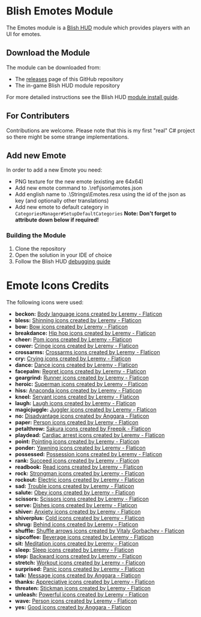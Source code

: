 # Blish Emotes Module

The Emotes module is a [Blish HUD](https://blishhud.com/) module which provides players with an UI for emotes.

## Download the Module
The module can be downloaded from:
- The [releases](https://github.com/f3l1x98/blish-emotes/releases) page of this GitHub repository
- The in-game Blish HUD module repository

For more detailed instructions see the Blish HUD [module install guide](https://blishhud.com/docs/user/installing-modules).

## For Contributers
Contributions are welcome. Please note that this is my first "real" C# project so there might be some strange implementations.

## Add new Emote
In order to add a new Emote you need:
- PNG texture for the new emote (existing are 64x64)
- Add new emote command to .\ref\json\emotes.json
- Add english name to .\Strings\Emotes.resx using the id of the json as key (and optionally other translations)
- Add new emote to default category in `CategoriesManager#SetupDefaultCategories`
**Note: Don't forget to attribute down below if required!**

### Building the Module
1. Clone the repository
2. Open the solution in your IDE of choice
3. Follow the Blish HUD [debugging guide](https://blishhud.com/docs/modules/overview/debugging)

# Emote Icons Credits
The following icons were used:
- **beckon:** <a href="https://www.flaticon.com/free-icons/body-language" title="body language icons">Body language icons created by Leremy - Flaticon</a>
- **bless:** <a href="https://www.flaticon.com/free-icons/shinning" title="shinning icons">Shinning icons created by Leremy - Flaticon</a>
- **bow:** <a href="https://www.flaticon.com/free-icons/bow" title="bow icons">Bow icons created by Leremy - Flaticon</a>
- **breakdance:** <a href="https://www.flaticon.com/free-icons/hip-hop" title="hip hop icons">Hip hop icons created by Leremy - Flaticon</a>
- **cheer:** <a href="https://www.flaticon.com/free-icons/pom" title="pom icons">Pom icons created by Leremy - Flaticon</a>
- **cower:** <a href="https://www.flaticon.com/free-icons/cringe" title="cringe icons">Cringe icons created by Leremy - Flaticon</a>
- **crossarms:** <a href="https://www.flaticon.com/free-icons/crossarms" title="crossarms icons">Crossarms icons created by Leremy - Flaticon</a>
- **cry:** <a href="https://www.flaticon.com/free-icons/crying" title="crying icons">Crying icons created by Leremy - Flaticon</a>
- **dance:** <a href="https://www.flaticon.com/free-icons/dance" title="dance icons">Dance icons created by Leremy - Flaticon</a>
- **facepalm:** <a href="https://www.flaticon.com/free-icons/regret" title="regret icons">Regret icons created by Leremy - Flaticon</a>
- **geargrind:** <a href="https://www.flaticon.com/free-icons/runner" title="runner icons">Runner icons created by Leremy - Flaticon</a>
- **heroic:** <a href="https://www.flaticon.com/free-icons/superman" title="superman icons">Superman icons created by Leremy - Flaticon</a>
- **hiss:** <a href="https://www.flaticon.com/free-icons/anaconda" title="anaconda icons">Anaconda icons created by Leremy - Flaticon</a>
- **kneel:** <a href="https://www.flaticon.com/free-icons/servant" title="servant icons">Servant icons created by Leremy - Flaticon</a>
- **laugh:** <a href="https://www.flaticon.com/free-icons/laugh" title="laugh icons">Laugh icons created by Leremy - Flaticon</a>
- **magicjuggle:** <a href="https://www.flaticon.com/free-icons/juggler" title="juggler icons">Juggler icons created by Leremy - Flaticon</a>
- **no:** <a href="https://www.flaticon.com/free-icons/disadvantage" title="disadvantage icons">Disadvantage icons created by Anggara - Flaticon</a>
- **paper:** <a href="https://www.flaticon.com/free-icons/person" title="person icons">Person icons created by Leremy - Flaticon</a>
- **petalthrow:** <a href="https://www.flaticon.com/free-icons/sakura" title="sakura icons">Sakura icons created by Freepik - Flaticon</a>
- **playdead:** <a href="https://www.flaticon.com/free-icons/cardiac-arrest" title="cardiac arrest icons">Cardiac arrest icons created by Leremy - Flaticon</a>
- **point:** <a href="https://www.flaticon.com/free-icons/pointing" title="pointing icons">Pointing icons created by Leremy - Flaticon</a>
- **ponder:** <a href="https://www.flaticon.com/free-icons/yawning" title="yawning icons">Yawning icons created by Leremy - Flaticon</a>
- **possessed:** <a href="https://www.flaticon.com/free-icons/possession" title="possession icons">Possession icons created by Leremy - Flaticon</a>
- **rank:** <a href="https://www.flaticon.com/free-icons/succeed" title="succeed icons">Succeed icons created by Leremy - Flaticon</a>
- **readbook:** <a href="https://www.flaticon.com/free-icons/read" title="read icons">Read icons created by Leremy - Flaticon</a>
- **rock:** <a href="https://www.flaticon.com/free-icons/strongman" title="strongman icons">Strongman icons created by Leremy - Flaticon</a>
- **rockout:** <a href="https://www.flaticon.com/free-icons/electric" title="electric icons">Electric icons created by Leremy - Flaticon</a>
- **sad:** <a href="https://www.flaticon.com/free-icons/trouble" title="trouble icons">Trouble icons created by Leremy - Flaticon</a>
- **salute:** <a href="https://www.flaticon.com/free-icons/obey" title="obey icons">Obey icons created by Leremy - Flaticon</a>
- **scissors:** <a href="https://www.flaticon.com/free-icons/scissors" title="scissors icons">Scissors icons created by Leremy - Flaticon</a>
- **serve:** <a href="https://www.flaticon.com/free-icons/dishes" title="dishes icons">Dishes icons created by Leremy - Flaticon</a>
- **shiver:** <a href="https://www.flaticon.com/free-icons/anxiety" title="anxiety icons">Anxiety icons created by Leremy - Flaticon</a>
- **shiverplus:** <a href="https://www.flaticon.com/free-icons/cold" title="cold icons">Cold icons created by Leremy - Flaticon</a>
- **shrug:** <a href="https://www.flaticon.com/free-icons/behind" title="behind icons">Behind icons created by Leremy - Flaticon</a>
- **shuffle:** <a href="https://www.flaticon.com/free-icons/shuffle-arrows" title="shuffle arrows icons">Shuffle arrows icons created by Vitaly Gorbachev - Flaticon</a>
- **sipcoffee:** <a href="https://www.flaticon.com/free-icons/beverage" title="beverage icons">Beverage icons created by Leremy - Flaticon</a>
- **sit:** <a href="https://www.flaticon.com/free-icons/meditation" title="meditation icons">Meditation icons created by Leremy - Flaticon</a>
- **sleep:** <a href="https://www.flaticon.com/free-icons/sleep" title="sleep icons">Sleep icons created by Leremy - Flaticon</a>
- **step:** <a href="https://www.flaticon.com/free-icons/backward" title="backward icons">Backward icons created by Leremy - Flaticon</a>
- **stretch:** <a href="https://www.flaticon.com/free-icons/workout" title="workout icons">Workout icons created by Leremy - Flaticon</a>
- **surprised:** <a href="https://www.flaticon.com/free-icons/panic" title="panic icons">Panic icons created by Leremy - Flaticon</a>
- **talk:** <a href="https://www.flaticon.com/free-icons/message" title="message icons">Message icons created by Anggara - Flaticon</a>
- **thanks:** <a href="https://www.flaticon.com/free-icons/appreciative" title="appreciative icons">Appreciative icons created by Leremy - Flaticon</a>
- **threaten:** <a href="https://www.flaticon.com/free-icons/stickman" title="stickman icons">Stickman icons created by Leremy - Flaticon</a>
- **unleash:** <a href="https://www.flaticon.com/free-icons/powerful" title="powerful icons">Powerful icons created by Leremy - Flaticon</a>
- **wave:** <a href="https://www.flaticon.com/free-icons/person" title="person icons">Person icons created by Leremy - Flaticon</a>
- **yes:** <a href="https://www.flaticon.com/free-icons/good" title="good icons">Good icons created by Anggara - Flaticon</a>
